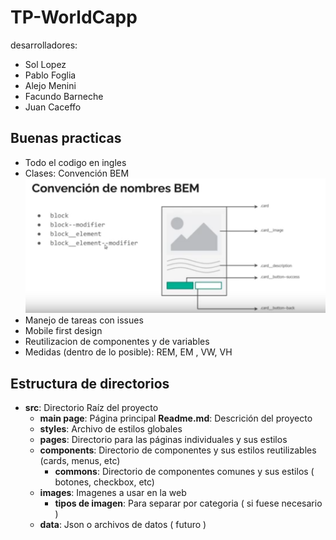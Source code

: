 # TP-WorldCapp

desarrolladores:
- Sol Lopez
- Pablo Foglia
- Alejo Menini
- Facundo Barneche
- Juan Caceffo

## Buenas practicas

- Todo el codigo en ingles
- Clases: Convención BEM
![Diagrama de BEN](./src/assets/convencion-BEM.png)
- Manejo de tareas con issues
- Mobile first design
- Reutilizacion de componentes y de variables
- Medidas (dentro de lo posible): REM, EM , VW, VH

## Estructura de directorios
- **src**: Directorio Raíz del proyecto
  - **main page**: Página principal
    **Readme.md**: Descrición del proyecto
  - **styles**: Archivo de estilos globales
  - **pages**: Directorio para las páginas individuales y sus estilos
  - **components**: Directorio de componentes y sus estilos reutilizables (cards, menus, etc)
    - **commons**: Directorio de componentes comunes y sus estilos ( botones, checkbox, etc)
  - **images**: Imagenes a usar en la web
    - **tipos de imagen**: Para separar por categoria ( si fuese necesario )
  - **data**: Json o archivos de datos ( futuro )



